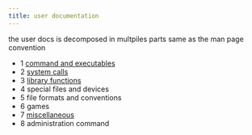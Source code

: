 ```yaml
---
title: user documentation
---
```

the user docs is decomposed in multpiles parts same as the man page convention
- 1 [command and executables](commands)
- 2 [system calls](syscall)
- 3 [library functions](libraries)
- 4 special files and devices
- 5 file formats and conventions
- 6 games
- 7 [miscellaneous](miscellaneous)
- 8 administration command
